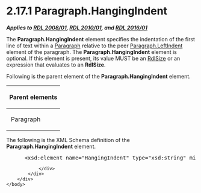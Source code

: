 <html dir="LTR" xmlns:mshelp="http://msdn.microsoft.com/mshelp" xmlns:ddue="http://ddue.schemas.microsoft.com/authoring/2003/5" xmlns:xlink="http://www.w3.org/1999/xlink" xmlns:tool="http://www.microsoft.com/tooltip">
    <head>
        <meta http-equiv="Content-Type" content="text/html; CHARSET=utf-8"></meta>
        <meta name="save" content="history"></meta>
        <title>2.17.1 Paragraph.HangingIndent</title>
        <xml>
            <mshelp:toctitle title="2.17.1 Paragraph.HangingIndent"></mshelp:toctitle>
            <mshelp:rltitle title="[MS-RDL]: Paragraph.HangingIndent"></mshelp:rltitle>
            <mshelp:keyword index="A" term="b1b6715b-9e1c-414f-a5f9-08c94ec5ddf5"></mshelp:keyword>
            <mshelp:attr name="DCSext.ContentType" value="open specification"></mshelp:attr>
            <mshelp:attr name="AssetID" value="b1b6715b-9e1c-414f-a5f9-08c94ec5ddf5"></mshelp:attr>
            <mshelp:attr name="TopicType" value="kbRef"></mshelp:attr>
            <mshelp:attr name="DCSext.Title" value="[MS-RDL]: Paragraph.HangingIndent" />
        </xml>
    </head>
    <body>
        <div id="header">
            <h1 class="heading">2.17.1 Paragraph.HangingIndent</h1>
        </div>
        <div id="mainSection">
            <div id="mainBody">
                <div id="allHistory" class="saveHistory"></div>
                <div id="sectionSection0" class="section" name="collapseableSection">
                    

<p><b><i>Applies to </i></b><a href="1e855f94-4617-47e4-b89e-0856c6cb420f.html"><b><i>RDL 2008/01</i></b></a><b><i>,
</i></b><a href="3428e690-a348-4ec7-8a6a-8efb42d2cdee.html"><b><i>RDL 2010/01</i></b></a><b><i>,
and </i></b><a href="52ce3983-2bfc-4e72-9359-42aaf5fe4509.html"><b><i>RDL 2016/01</i></b></a></p>

<p>The <b>Paragraph.HangingIndent</b> element specifies the
indentation of the first line of text within a <a href="c813d832-e92f-40e9-aadf-77ec1845efbb.html">Paragraph</a> relative to the
peer <a href="f61822f5-aca8-4a49-8b92-f572eb3be7e2.html">Paragraph.LeftIndent</a>
element of the paragraph. The <b>Paragraph.HangingIndent</b> element is
optional. If this element is present, its value MUST be an <a href="b40c092e-4fe5-4f7b-a0bf-c98df1361c90.html">RdlSize</a> or an expression
that evaluates to an <b>RdlSize</b>.</p>

<p>Following is the parent element of the <b>Paragraph.HangingIndent</b>
element.</p>

<table>
 <thead>
  <tr>
   <th>
   <p>Parent elements</p>
   </th>
  </tr>
 </thead>
 <tr>
  <td>
  <p> Paragraph </p>
  </td>
 </tr>
</table>

<p>The following is the XML Schema definition of the <b>Paragraph.HangingIndent</b>
element.</p>

<dl>
<dd>
<div><pre> &lt;xsd:element name=&quot;HangingIndent&quot; type=&quot;xsd:string&quot; minOccurs=&quot;0&quot; /&gt;
</pre></div>
</dd></dl>


                </div>
            </div>
        </div>
    </body>
</html>